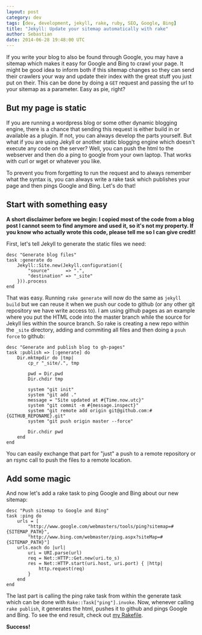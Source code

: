 ```yaml
---
layout: post
category: dev
tags: [dev, development, jekyll, rake, ruby, SEO, Google, Bing]
title: "Jekyll: Update your sitemap automatically with rake"
author: Sebastian
date: 2014-06-28 19:48:00 UTC
---
```

If you write your blog to also be found through Google, you may have a sitemap which makes it easy for Google and Bing to crawl your page. It might be good idea to inform both if this sitemap changes so they can send their crawlers your way and update their index with the great stuff you just put on their. This can be done by doing a `GET` request and passing the url to your sitemap as a parameter. Easy as pie, right?

## But my page is static

If you are running a wordpress blog or some other dynamic blogging engine, there is a chance that sending this request is either build in or available as a plugin. If not, you can always develop the parts yourself. But what if you are using Jekyll or another static blogging engine which doesn't execute any code on the server? Well, you can push the html to the webserver and then do a ping to google from your own laptop. That works with curl or wget or whatever you like.

To prevent you from forgetting to run the request and to always remember what the syntax is, you can always write a rake task which publishes your page and then pings Google and Bing. Let's do that!

## Start with something easy

**A short disclaimer before we begin: I copied most of the code from a blog post I cannot seem to find anymore and used it, so it's not my property. If you know who actually wrote this code, please tell me so I can give credit!**

First, let's tell Jekyll to generate the static files we need:

    desc "Generate blog files"
    task :generate do
        Jekyll::Site.new(Jekyll.configuration({
            "source"      => ".",
            "destination" => "_site"
        })).process
    end

That was easy. Running `rake generate` will now do the same as `jekyll build` but we can reuse it when we push our code to github (or any other git repository we have write access to). I am using github pages as an example where you put the HTML code into the master branch while the source for Jekyll lies within the source branch. So rake is creating a new repo within the `_site` directory, adding and commiting all files and then doing a `psuh force` to github:

    desc "Generate and publish blog to gh-pages"
    task :publish => [:generate] do
        Dir.mktmpdir do |tmp|
            cp_r "_site/.", tmp

            pwd = Dir.pwd
            Dir.chdir tmp

            system "git init"
            system "git add ."
            message = "Site updated at #{Time.now.utc}"
            system "git commit -m #{message.inspect}"
            system "git remote add origin git@github.com:#{GITHUB_REPONAME}.git"
            system "git push origin master --force"

            Dir.chdir pwd
        end
    end

You can easily exchange that part for "just" a push to a remote repository or an rsync call to push the files to a remote location.

## Add some magic

And now let's add a rake task to ping Google and Bing about our new sitemap:

    desc "Push sitemap to Google and Bing"
    task :ping do
        urls = [
            "http://www.google.com/webmasters/tools/ping?sitemap=#{SITEMAP_PATH}",
            "http://www.bing.com/webmaster/ping.aspx?siteMap=#{SITEMAP_PATH}"]
        urls.each do |url|
            uri = URI.parse(url)
            req = Net::HTTP::Get.new(uri.to_s)
            res = Net::HTTP.start(uri.host, uri.port) { |http|
                http.request(req)
            }
        end
    end

The last part is calling the ping rake task from within the generate task which can be done with `Rake::Task["ping"].invoke`. Now, whenever calling `rake publish`, it generates the html, pushes it to github and pings Google and Bing. To see the end result, check out [my Rakefile](https://github.com/Sgoettschkes/sgoettschkes.github.io/blob/3e0de230b165591505b7496f9eb40103116967bc/Rakefile).

**Success!**
